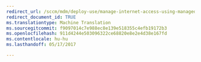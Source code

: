 ```yaml
---
redirect_url: /sccm/mdm/deploy-use/manage-internet-access-using-managed-browser-policies
redirect_document_id: TRUE
ms.translationtype: Machine Translation
ms.sourcegitcommit: f9097014c7e988ec8e139e518355c4efb19172b3
ms.openlocfilehash: 911d4244e503096322ce68820e8e2e4d38e167fd
ms.contentlocale: hu-hu
ms.lasthandoff: 05/17/2017

---
```


